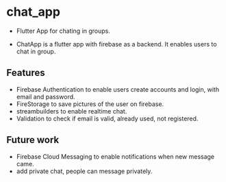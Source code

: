 # chat_app

- Flutter App for chating in groups.

- ChatApp is a flutter app with firebase as a backend.
It enables users to chat in group.

## Features
- Firebase Authentication to enable users create accounts and login, 
with email and password.
- FireStorage to save pictures of the user on firebase.
- streambuilders to enable realtime chat.
- Validation to check if email is valid, already used, not registered.



## Future work

- Firebase Cloud Messaging to enable notifications when new message came.
- add private chat, people can message privately.
